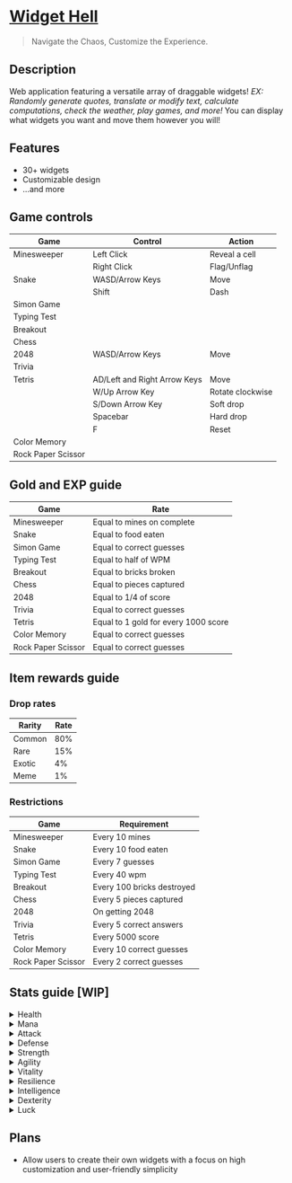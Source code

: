 # [**Widget Hell**](https://widget-hell.vercel.app/)
> Navigate the Chaos, Customize the Experience.

## **Description**
Web application featuring a versatile array of draggable widgets! _EX: Randomly generate quotes, translate or modify text, calculate computations, check the weather, play games, and more!_ You can display what widgets you want and move them however you will!

## **Features**
- 30+ widgets
- Customizable design
- ...and more

## **Game controls**
| Game | Control | Action |
| --- | --- | --- |
| Minesweeper | Left Click | Reveal a cell |
| | Right Click | Flag/Unflag |
| Snake | WASD/Arrow Keys | Move |
| | Shift | Dash |
| Simon Game | | |
| Typing Test | | |
| Breakout | | |
| Chess | | |
| 2048 | WASD/Arrow Keys | Move |
| Trivia | | |
| Tetris | AD/Left and Right Arrow Keys | Move |
| | W/Up Arrow Key | Rotate clockwise |
| | S/Down Arrow Key | Soft drop |
| | Spacebar | Hard drop |
| | F | Reset |
| Color Memory | | |
| Rock Paper Scissor | | |

## **Gold and EXP guide**
| Game | Rate |
| --- | --- |
| Minesweeper | Equal to mines on complete |
| Snake | Equal to food eaten |
| Simon Game | Equal to correct guesses |
| Typing Test | Equal to half of WPM |
| Breakout | Equal to bricks broken |
| Chess | Equal to pieces captured |
| 2048 | Equal to 1/4 of score |
| Trivia | Equal to correct guesses |
| Tetris | Equal to 1 gold for every 1000 score |
| Color Memory | Equal to correct guesses |
| Rock Paper Scissor | Equal to correct guesses |

## **Item rewards guide**
### Drop rates
| Rarity | Rate |
| --- | --- |
| Common | 80% |
| Rare | 15% |
| Exotic | 4% |
| Meme | 1% |

### Restrictions
| Game | Requirement |
| --- | --- |
| Minesweeper | Every 10 mines |
| Snake | Every 10 food eaten |
| Simon Game | Every 7 guesses |
| Typing Test | Every 40 wpm |
| Breakout | Every 100 bricks destroyed |
| Chess | Every 5 pieces captured |
| 2048 | On getting 2048 |
| Trivia | Every 5 correct answers |
| Tetris | Every 5000 score |
| Color Memory | Every 10 correct guesses |
| Rock Paper Scissor | Every 2 correct guesses |

## **Stats guide [WIP]**
<details>
    <summary>Health</summary>

Health rounds down.
| Heart | Hits |
| --- | --- |
| ![heart 1](https://raw.githubusercontent.com/KyleBuii/Widget-Hell/main/public/images/hearts/heart1.png) | 1 |
| ![heart 2](https://raw.githubusercontent.com/KyleBuii/Widget-Hell/main/public/images/hearts/heart2.png) | 5 |
| ![heart 3](https://raw.githubusercontent.com/KyleBuii/Widget-Hell/main/public/images/hearts/heart3.png) | 10 |
| ![heart 4](https://raw.githubusercontent.com/KyleBuii/Widget-Hell/main/public/images/hearts/heart4.png) | 15 |
| ![heart 5](https://raw.githubusercontent.com/KyleBuii/Widget-Hell/main/public/images/hearts/heart5.png) | 20|
| ![heart 6](https://raw.githubusercontent.com/KyleBuii/Widget-Hell/main/public/images/hearts/heart6.png) | 25 |
| ![heart 7](https://raw.githubusercontent.com/KyleBuii/Widget-Hell/main/public/images/hearts/heart7.png) | 30 |
| ![heart 8](https://raw.githubusercontent.com/KyleBuii/Widget-Hell/main/public/images/hearts/heart8.png) | 35 |
| ![heart 9](https://raw.githubusercontent.com/KyleBuii/Widget-Hell/main/public/images/hearts/heart9.png) | 40 |
| ![heart 10](https://raw.githubusercontent.com/KyleBuii/Widget-Hell/main/public/images/hearts/heart10.png) | 45 |
| ![heart 11](https://raw.githubusercontent.com/KyleBuii/Widget-Hell/main/public/images/hearts/heart11.png) | 50 |
| ![heart 12](https://raw.githubusercontent.com/KyleBuii/Widget-Hell/main/public/images/hearts/heart12.png) | 55 |
| ![heart 13](https://raw.githubusercontent.com/KyleBuii/Widget-Hell/main/public/images/hearts/heart13.png) | 60 |

| Game |  |
| --- | --- |
| Minesweeper | Allows tanking a mine for every 10 |
| Snake | Allows tanking the wall for every 10 |
| Simon Game | Allows surviving an incorrect guess for every 10 |
| Typing Test | N/A |
| Breakout | Allows the ball to bounce off the bottom for every 10 |
| Chess | N/A |
| 2048 | N/A |
| Trivia | Allows a wrong guess for every 10 |
| Tetris | N/A |
| Color Memory | N/A |
| Rock Paper Scissor | N/A |
</details>
<details>
    <summary>Mana</summary>

| Game | Requirement |
| --- | --- |
| Minesweeper | N/A |
| Snake | N/A |
| Simon Game | N/A |
| Typing Test | N/A |
| Breakout | N/A |
| Chess | N/A |
| 2048 | N/A |
| Trivia | N/A |
| Tetris | N/A |
| Color Memory | N/A |
| Rock Paper Scissor | N/A |
</details>
<details>
    <summary>Attack</summary>

| Game | Requirement |
| --- | --- |
| Minesweeper | N/A |
| Snake | N/A |
| Simon Game | N/A |
| Typing Test | N/A |
| Breakout | N/A |
| Chess | N/A |
| 2048 | N/A |
| Trivia | N/A |
| Tetris | N/A |
| Color Memory | N/A |
| Rock Paper Scissor | N/A |
</details>
<details>
    <summary>Defense</summary>

| Game | Requirement |
| --- | --- |
| Minesweeper | N/A |
| Snake | N/A |
| Simon Game | N/A |
| Typing Test | N/A |
| Breakout | N/A |
| Chess | N/A |
| 2048 | N/A |
| Trivia | N/A |
| Tetris | N/A |
| Color Memory | N/A |
| Rock Paper Scissor | N/A |
</details>
<details>
    <summary>Strength</summary>

| Game | Requirement |
| --- | --- |
| Minesweeper | N/A |
| Snake | N/A |
| Simon Game | N/A |
| Typing Test | N/A |
| Breakout | N/A |
| Chess | N/A |
| 2048 | N/A |
| Trivia | N/A |
| Tetris | N/A |
| Color Memory | N/A |
| Rock Paper Scissor | N/A |
</details>
<details>
    <summary>Agility</summary>

| Game | Requirement |
| --- | --- |
| Minesweeper | N/A |
| Snake | N/A |
| Simon Game | N/A |
| Typing Test | N/A |
| Breakout | N/A |
| Chess | N/A |
| 2048 | N/A |
| Trivia | N/A |
| Tetris | N/A |
| Color Memory | N/A |
| Rock Paper Scissor | N/A |
</details>
<details>
    <summary>Vitality</summary>

| Game | Requirement |
| --- | --- |
| Minesweeper | N/A |
| Snake | N/A |
| Simon Game | N/A |
| Typing Test | N/A |
| Breakout | N/A |
| Chess | N/A |
| 2048 | N/A |
| Trivia | N/A |
| Tetris | N/A |
| Color Memory | N/A |
| Rock Paper Scissor | N/A |
</details>
<details>
    <summary>Resilience</summary>

| Game | Requirement |
| --- | --- |
| Minesweeper | N/A |
| Snake | N/A |
| Simon Game | N/A |
| Typing Test | N/A |
| Breakout | N/A |
| Chess | N/A |
| 2048 | N/A |
| Trivia | N/A |
| Tetris | N/A |
| Color Memory | N/A |
| Rock Paper Scissor | N/A |
</details>
<details>
    <summary>Intelligence</summary>

| Game | Requirement |
| --- | --- |
| Minesweeper | N/A |
| Snake | N/A |
| Simon Game | N/A |
| Typing Test | N/A |
| Breakout | N/A |
| Chess | N/A |
| 2048 | N/A |
| Trivia | N/A |
| Tetris | N/A |
| Color Memory | N/A |
| Rock Paper Scissor | N/A |
</details>
<details>
    <summary>Dexterity</summary>

| Game | Requirement |
| --- | --- |
| Minesweeper | N/A |
| Snake | N/A |
| Simon Game | N/A |
| Typing Test | N/A |
| Breakout | N/A |
| Chess | N/A |
| 2048 | N/A |
| Trivia | N/A |
| Tetris | N/A |
| Color Memory | N/A |
| Rock Paper Scissor | N/A |
</details>
<details>
    <summary>Luck</summary>

| Game | Requirement |
| --- | --- |
| Minesweeper | N/A |
| Snake | N/A |
| Simon Game | N/A |
| Typing Test | N/A |
| Breakout | N/A |
| Chess | N/A |
| 2048 | N/A |
| Tetris | N/A |
| Color Memory | N/A |
| Rock Paper Scissor | N/A |
</details>

## **Plans**
- Allow users to create their own widgets with a focus on high customization and user-friendly simplicity